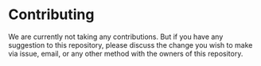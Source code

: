 # Contributing
We are currently not taking any contributions. But if you have any suggestion to this repository, please discuss the change you wish to make via issue, email, or any other method with the owners of this repository.

